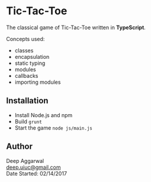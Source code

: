 Tic-Tac-Toe
===========

The classical game of Tic-Tac-Toe written in **TypeScript**.

Concepts used:

- classes
- encapsulation
- static typing
- modules
- callbacks
- importing modules

Installation
------------
- Install Node.js and npm
- Build `grunt`
- Start the game `node js/main.js`

Author
------
Deep Aggarwal  
deep.uiuc@gmail.com  
Date Started: 02/14/2017  
